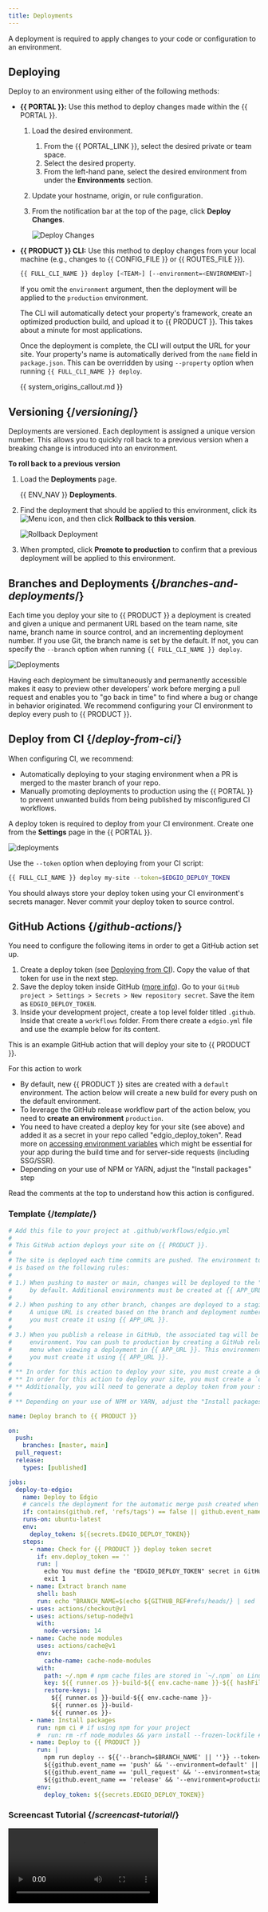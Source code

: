 ```yaml
---
title: Deployments
---
```


A deployment is required to apply changes to your code or configuration to an environment. 

## Deploying 

Deploy to an environment using either of the following methods:

-   **{{ PORTAL }}:** Use this method to deploy changes made within the {{ PORTAL }}. 
    1.  Load the desired environment.

        1.  From the {{ PORTAL_LINK }}, select the desired private or team space.
        2.  Select the desired property.
        3.  From the left-hand pane, select the desired environment from under the **Environments** section.

    2.  Update your hostname, origin, or rule configuration. 

    3.  From the notification bar at the top of the page, click **Deploy Changes**.

        ![Deploy Changes](/images/v7/performance/rules-deploy-changes.png?width=450)

-   **{{ PRODUCT }} CLI:** Use this method to deploy changes from your local machine (e.g., changes to {{ CONFIG_FILE }} or {{ ROUTES_FILE }}).

    ```bash
    {{ FULL_CLI_NAME }} deploy [<TEAM>] [--environment=<ENVIRONMENT>]
    ```
    <Callout type="info">

      If you omit the `environment` argument, then the deployment will be applied to the `production` environment.

    </Callout>

    The CLI will automatically detect your property's framework, create an optimized production build, and upload it to {{ PRODUCT }}. This takes about a minute for most applications.

    Once the deployment is complete, the CLI will output the URL for your site. Your property's name is automatically derived from the `name` field in `package.json`. This can be overridden by using `--property` option when running `{{ FULL_CLI_NAME }} deploy`.

    {{ system_origins_callout.md }}


## Versioning {/*versioning*/}

Deployments are versioned. Each deployment is assigned a unique version number. This allows you to quickly roll back to a previous version when a breaking change is introduced into an environment. 

**To roll back to a previous version**

1.  Load the **Deployments** page.

    {{ ENV_NAV }} **Deployments**.

2.  Find the deployment that should be applied to this environment, click its <Image inline src="/images/v7/icons/menu-kebab.png" alt="Menu" /> icon, and then click **Rollback to this version**.

    ![Rollback Deployment](/images/v7/basics/deployments-rollback.png?width=450)

3.  When prompted, click **Promote to production** to confirm that a previous deployment will be applied to this environment.

## Branches and Deployments {/*branches-and-deployments*/}

Each time you deploy your site to {{ PRODUCT }} a deployment is created and given a unique and permanent URL based on the team name, site name, branch name in source control, and an incrementing deployment number. If you use Git, the branch name is set by the default. If not, you can specify the `--branch` option when running `{{ FULL_CLI_NAME }} deploy`.

![Deployments](/images/v7/basics/deployments.png?width=450)

Having each deployment be simultaneously and permanently accessible makes it easy to preview other developers' work before merging a pull request and enables you to "go back in time" to find where a bug or change in behavior originated. We recommend configuring your CI environment to deploy every push to {{ PRODUCT }}.

## Deploy from CI {/*deploy-from-ci*/}

When configuring CI, we recommend:

-   Automatically deploying to your staging environment when a PR is merged to the master branch of your repo.
-   Manually promoting deployments to production using the {{ PORTAL }} to prevent unwanted builds from being published by misconfigured CI workflows.

A deploy token is required to deploy from your CI environment. Create one from the **Settings** page in the {{ PORTAL }}.

![deployments](/images/v7/basics/property-deploy-tokens-create.png)

Use the `--token` option when deploying from your CI script:

```bash
{{ FULL_CLI_NAME }} deploy my-site --token=$EDGIO_DEPLOY_TOKEN
```

You should always store your deploy token using your CI environment's secrets manager. Never commit your deploy token to source control.

## GitHub Actions {/*github-actions*/}

You need to configure the following items in order to get a GitHub action set up.

1. Create a deploy token (see [Deploying from CI](#deploy-from-ci)). Copy the value of that token for use in the next step.
2. Save the deploy token inside GitHub ([more info](https://docs.github.com/en/actions/security-guides/encrypted-secrets#using-encrypted-secrets-in-a-workflow)). Go to your `GitHub project > Settings > Secrets > New repository secret`. Save the item as `EDGIO_DEPLOY_TOKEN`.
3. Inside your development project, create a top level folder titled `.github`. Inside that create a `workflows` folder. From there create a `edgio.yml` file and use the example below for its content.

This is an example GitHub action that will deploy your site to {{ PRODUCT }}.

For this action to work

- By default, new {{ PRODUCT }} sites are created with a `default` environment. The action below will create a new build for every push on the default environment.
- To leverage the GitHub release workflow part of the action below, you need to **create an environment** `production`.
- You need to have created a deploy key for your site (see above) and added it as a secret in your repo called "edgio_deploy_token". Read more on [accessing environment variables](/guides/basics/environments#accessing-environment-variables) which might be essential for your app during the build time and for server-side requests (including SSG/SSR).
- Depending on your use of NPM or YARN, adjust the "Install packages" step

Read the comments at the top to understand how this action is configured.

### Template {/*template*/}

```yml
# Add this file to your project at .github/workflows/edgio.yml
#
# This GitHub action deploys your site on {{ PRODUCT }}.
#
# The site is deployed each time commits are pushed. The environment to which the changes are deployed
# is based on the following rules:
#
# 1.) When pushing to master or main, changes will be deployed to the "default" environment. This environment exists
#     by default. Additional environments must be created at {{ APP_URL }}.
#
# 2.) When pushing to any other branch, changes are deployed to a staging environment when a pull request is opened.
#     A unique URL is created based on the branch and deployment number. This environment does not exist by default,
#     you must create it using {{ APP_URL }}.
#
# 3.) When you publish a release in GitHub, the associated tag will be deployed to the production
#     environment. You can push to production by creating a GitHub release, or by using the "Promote to Environment"
#     menu when viewing a deployment in {{ APP_URL }}. This environment does not exist by default,
#     you must create it using {{ APP_URL }}.
#
# ** In order for this action to deploy your site, you must create a deploy token from the site settings page
# ** In order for this action to deploy your site, you must create a `deploy` command in your package.json scripts (an example is at https://github.com/layer0-docs/layer0-docs/blob/master/package.json#L11).
# ** Additionally, you will need to generate a deploy token from your site settings in {{ APP_URL }} and configure it as a secret called "EDGIO_DEPLOY_TOKEN" in your repo on GitHub.
#
# ** Depending on your use of NPM or YARN, adjust the "Install packages" step

name: Deploy branch to {{ PRODUCT }}

on:
  push:
    branches: [master, main]
  pull_request:
  release:
    types: [published]

jobs:
  deploy-to-edgio:
    name: Deploy to Edgio
    # cancels the deployment for the automatic merge push created when tagging a release
    if: contains(github.ref, 'refs/tags') == false || github.event_name == 'release'
    runs-on: ubuntu-latest
    env:
      deploy_token: ${{secrets.EDGIO_DEPLOY_TOKEN}}
    steps:
      - name: Check for {{ PRODUCT }} deploy token secret
        if: env.deploy_token == ''
        run: |
          echo You must define the "EDGIO_DEPLOY_TOKEN" secret in GitHub project settings
          exit 1
      - name: Extract branch name
        shell: bash
        run: echo "BRANCH_NAME=$(echo ${GITHUB_REF#refs/heads/} | sed 's/\//_/g')" >> $GITHUB_ENV
      - uses: actions/checkout@v1
      - uses: actions/setup-node@v1
        with:
          node-version: 14
      - name: Cache node modules
        uses: actions/cache@v1
        env:
          cache-name: cache-node-modules
        with:
          path: ~/.npm # npm cache files are stored in `~/.npm` on Linux/macOS
          key: ${{ runner.os }}-build-${{ env.cache-name }}-${{ hashFiles('**/package-lock.json') }}
          restore-keys: |
            ${{ runner.os }}-build-${{ env.cache-name }}-
            ${{ runner.os }}-build-
            ${{ runner.os }}-
      - name: Install packages
        run: npm ci # if using npm for your project
        #  run: rm -rf node_modules && yarn install --frozen-lockfile # if using yarn for your project
      - name: Deploy to {{ PRODUCT }}
        run: |
          npm run deploy -- ${{'--branch=$BRANCH_NAME' || ''}} --token=$deploy_token  \
          ${{github.event_name == 'push' && '--environment=default' || ''}} \
          ${{github.event_name == 'pull_request' && '--environment=staging' || ''}} \
          ${{github.event_name == 'release' && '--environment=production' || ''}}
        env:
          deploy_token: ${{secrets.EDGIO_DEPLOY_TOKEN}}
```

### Screencast Tutorial {/*screencast-tutorial*/}

<Video src="https://player.vimeo.com/video/691593915"/>

## Jenkins Pipeline {/*jenkins-pipeline*/}

Here is an example Jenkins pipeline that deploys your site to {{ PRODUCT }}:

This guide assumes:

- Your project is hosted on GitHub
- You have a Jenkins environment configured with Docker and to receive GitHub `push` events
- You have created environments called "staging" and "production"
- You have created a deploy key for your site and added it as an environment variable in your Jenkins configuration called "edgio_deploy_token".

```groovy
// Add this file to your project at ./Jenkinsfile
//
// This Jenkins pipeline deploys your site on {{ PRODUCT }}.
//
// The site is deployed each time commits are pushed. The environment to which the changes are deployed
// is based on the following rules:
//
// 1.) When pushing to `master`, changes are deployed to the "staging" environment. This environment does not exist
//     by default. You must create it using {{ APP_URL }}.
// 2.) When pushing to any other branch, changes are deployed to the default environment. An unique URL is created
//     based on the branch and deployment number.
// 3.) To deploy to the "production" environment, use {{ APP_URL }} to promote the build. This environment does not
//     exist by default, you must create it using {{ APP_URL }}.
//
// In order for this pipeline to deploy your site, you must create a deploy token from the site settings page
// in {{ APP_URL }} and configure it as an environment variable called "edgio_deploy_token" in your Jenkins configuration.

pipeline {
  agent {
    docker {
      image "node:14-alpine"
    }
  }
  environment {
    REPO_URL = "https://github.com/{your-org}/{your-repo}/" // (required)

    npm_config_cache = "npm-cache"
    HOME = "."
  }
  stages {
    stage("Checking environment") {
      when {
        expression {
          env.edgio_deploy_token == null
        }
      }
      steps {
        echo "You must define the 'edgio_deploy_token' secret in your environment variables"
        sh "exit 1"
      }
    }
    stage("Install packages") {
      steps {
        sh "npm i"
      }
    }
    stage("Deploy to {{ PRODUCT }}") {
      steps {
        script {
          def branch = env.GIT_BRANCH // typically referenced as `origin/{branch}`
          def url = env.REPO_URL
          env.{{ PRODUCT_NAME_UPPER }}_COMMIT_URL = (url.endsWith("/") ? url : url + "/") + "commit/$GIT_COMMIT"
          env.BRANCH_NAME = branch.tokenize("/").last()
          env.{{ PRODUCT_NAME_UPPER }}_ENV_ARG = (env.BRANCH_NAME != "master") ? "--branch=$BRANCH_NAME" : "--environment=staging"
        }
        sh "npm run deploy -- --token=$edgio_deploy_token ${{{ PRODUCT_NAME_UPPER }}_ENV_ARG} --commit-url=${{{ PRODUCT_NAME_UPPER }}_COMMIT_URL}"
      }
    }
  }
}
```

## GitLab CI/CD {/*gitlab-cicd*/}

Here is an example GitLab CI/CD configuration that deploys your site to {{ PRODUCT }}:

This guide assumes:

- Your repository is hosted on GitLab
- Your default git branch is named `master` or `main`
- You have created environments called "staging" and "production"
- You have created a deploy key for your site and added it as a variable in your GitLab project's CI/CD settings page, named "EDGIO_DEPLOY_TOKEN"

```yml
# Add this file to your project at .gitlab-ci.yml
#
# This GitLab CI/CD configuration deploys your site on {{ PRODUCT }}.
#
# The site is deployed each time commits are pushed. The environment to which the changes are deployed
# is based on the following rules:
#
# 1.) When pushing to master or main, changes deployed to the "staging" environment. This environment does
#     not exist by default. You must create it using {{ APP_URL }}.
# 2.) When pushing to any other branch, changes are deployed to the default environment. A unique URL is
#     created based on the branch and deployment number.
# 3.) When you push a tag to GitLab, it will be deployed to the production environment. This environment does
#     not exist by default, you must create it using {{ APP_URL }}. Therefore, you can push to
#     production by creating a tag, or by using the "Promote to Environment" menu when viewing a deployment
#     in {{ APP_URL }}.
#
# In order for this pipeline to deploy your site, you must create a deploy token from the site settings page
# in {{ APP_URL }} and configure it as a variable called "EDGIO_DEPLOY_TOKEN" in your GitLab
# project's settings page. You should mask this variable to prevent it from appearing in logs.

image: node:14

stages:
  - deploy

cache:
  key: npm
  paths:
    - .npm/

edgio_deploy:
  stage: deploy
  rules:
    - if: '$CI_PIPELINE_SOURCE != "push"'
      when: never
    - if: '$CI_COMMIT_BRANCH == "master" || $CI_COMMIT_BRANCH == "main"'
      variables:
        EDGIO_DEPLOY_PARAM: ' --environment=staging'
    - if: '$CI_COMMIT_TAG'
      variables:
        EDGIO_DEPLOY_PARAM: ' --environment=production'
    - if: '$CI_COMMIT_BRANCH'
      variables:
        EDGIO_DEPLOY_PARAM: ''
  before_script:
    - npm ci --cache .npm --prefer-offline
  script:
    - npm run {{ FULL_CLI_NAME }}:deploy -- --token="$EDGIO_DEPLOY_TOKEN" --non-interactive --branch="$CI_COMMIT_BRANCH$EDGIO_DEPLOY_PARAM"
```
